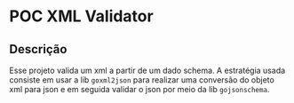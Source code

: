 # POC XML Validator

  

## Descrição

  

Esse projeto valida um xml a partir de um dado schema. A estratégia usada consiste em usar a lib `goxml2json` para realizar uma conversão do objeto xml para json e em seguida validar o json por meio da lib `gojsonschema`.
